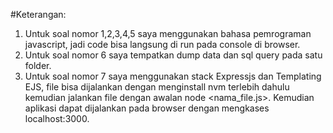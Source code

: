 #Keterangan:
1. Untuk soal nomor 1,2,3,4,5 saya menggunakan bahasa pemrograman javascript, jadi code bisa langsung di run pada console di browser.
2. Untuk soal nomor 6 saya tempatkan dump data dan sql query pada satu folder.
3. Untuk soal nomor 7 saya menggunakan stack Expressjs dan Templating EJS, file bisa dijalankan dengan menginstall nvm terlebih dahulu kemudian jalankan file dengan awalan node <nama_file.js>. Kemudian aplikasi dapat dijalankan pada browser dengan mengkases localhost:3000.

